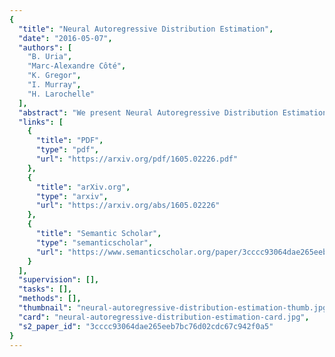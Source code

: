 ```yaml
---
{
  "title": "Neural Autoregressive Distribution Estimation",
  "date": "2016-05-07",
  "authors": [
    "B. Uria",
    "Marc-Alexandre Côté",
    "K. Gregor",
    "I. Murray",
    "H. Larochelle"
  ],
  "abstract": "We present Neural Autoregressive Distribution Estimation (NADE) models, which are neural network architectures applied to the problem of unsupervised distribution and density estimation. They leverage the probability product rule and a weight sharing scheme inspired from restricted Boltzmann machines, to yield an estimator that is both tractable and has good generalization performance. We discuss how they achieve competitive performance in modeling both binary and real-valued observations. We also present how deep NADE models can be trained to be agnostic to the ordering of input dimensions used by the autoregressive product rule decomposition. Finally, we also show how to exploit the topological structure of pixels in images using a deep convolutional architecture for NADE.",
  "links": [
    {
      "title": "PDF",
      "type": "pdf",
      "url": "https://arxiv.org/pdf/1605.02226.pdf"
    },
    {
      "title": "arXiv.org",
      "type": "arxiv",
      "url": "https://arxiv.org/abs/1605.02226"
    },
    {
      "title": "Semantic Scholar",
      "type": "semanticscholar",
      "url": "https://www.semanticscholar.org/paper/3cccc93064dae265eeb7bc76d02cdc67c942f0a5"
    }
  ],
  "supervision": [],
  "tasks": [],
  "methods": [],
  "thumbnail": "neural-autoregressive-distribution-estimation-thumb.jpg",
  "card": "neural-autoregressive-distribution-estimation-card.jpg",
  "s2_paper_id": "3cccc93064dae265eeb7bc76d02cdc67c942f0a5"
}
---
```


